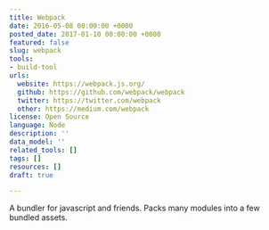 ```yaml
---
title: Webpack
date: 2016-05-08 00:00:00 +0000
posted_date: 2017-01-10 00:00:00 +0000
featured: false
slug: webpack
tools:
- build-tool
urls:
  website: https://webpack.js.org/
  github: https://github.com/webpack/webpack
  twitter: https://twitter.com/webpack
  other: https://medium.com/webpack
license: Open Source
language: Node
description: ''
data_model: ''
related_tools: []
tags: []
resources: []
draft: true

---
```

A bundler for javascript and friends. Packs many modules into a few bundled assets.
